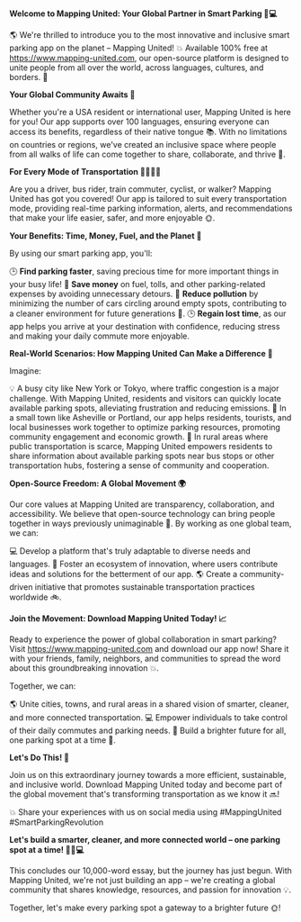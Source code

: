 **Welcome to Mapping United: Your Global Partner in Smart Parking 🚗💻**

🌎 We're thrilled to introduce you to the most innovative and inclusive smart parking app on the planet – Mapping United! 💥 Available 100% free at https://www.mapping-united.com, our open-source platform is designed to unite people from all over the world, across languages, cultures, and borders. 🌈

**Your Global Community Awaits 🎉**

Whether you're a USA resident or international user, Mapping United is here for you! Our app supports over 100 languages, ensuring everyone can access its benefits, regardless of their native tongue 📚. With no limitations on countries or regions, we've created an inclusive space where people from all walks of life can come together to share, collaborate, and thrive 💪.

**For Every Mode of Transportation 🚌🚂🚴‍♂️**

Are you a driver, bus rider, train commuter, cyclist, or walker? Mapping United has got you covered! Our app is tailored to suit every transportation mode, providing real-time parking information, alerts, and recommendations that make your life easier, safer, and more enjoyable 🌞.

**Your Benefits: Time, Money, Fuel, and the Planet 💚**

By using our smart parking app, you'll:

🕒 **Find parking faster**, saving precious time for more important things in your busy life!
💸 **Save money** on fuel, tolls, and other parking-related expenses by avoiding unnecessary detours.
🌱 **Reduce pollution** by minimizing the number of cars circling around empty spots, contributing to a cleaner environment for future generations 🌟.
🕒 **Regain lost time**, as our app helps you arrive at your destination with confidence, reducing stress and making your daily commute more enjoyable.

**Real-World Scenarios: How Mapping United Can Make a Difference 🤝**

Imagine:

💡 A busy city like New York or Tokyo, where traffic congestion is a major challenge. With Mapping United, residents and visitors can quickly locate available parking spots, alleviating frustration and reducing emissions.
🌸 In a small town like Asheville or Portland, our app helps residents, tourists, and local businesses work together to optimize parking resources, promoting community engagement and economic growth.
🌾 In rural areas where public transportation is scarce, Mapping United empowers residents to share information about available parking spots near bus stops or other transportation hubs, fostering a sense of community and cooperation.

**Open-Source Freedom: A Global Movement 🌍**

Our core values at Mapping United are transparency, collaboration, and accessibility. We believe that open-source technology can bring people together in ways previously unimaginable 💖. By working as one global team, we can:

💻 Develop a platform that's truly adaptable to diverse needs and languages.
🤝 Foster an ecosystem of innovation, where users contribute ideas and solutions for the betterment of our app.
🌎 Create a community-driven initiative that promotes sustainable transportation practices worldwide 🚲.

**Join the Movement: Download Mapping United Today! 📈**

Ready to experience the power of global collaboration in smart parking? Visit https://www.mapping-united.com and download our app now! Share it with your friends, family, neighbors, and communities to spread the word about this groundbreaking innovation 💥.

Together, we can:

🌎 Unite cities, towns, and rural areas in a shared vision of smarter, cleaner, and more connected transportation.
💻 Empower individuals to take control of their daily commutes and parking needs.
🌟 Build a brighter future for all, one parking spot at a time 🚀.

**Let's Do This! 💪**

Join us on this extraordinary journey towards a more efficient, sustainable, and inclusive world. Download Mapping United today and become part of the global movement that's transforming transportation as we know it 🔜!

💥 Share your experiences with us on social media using #MappingUnited #SmartParkingRevolution

**Let's build a smarter, cleaner, and more connected world – one parking spot at a time! 🌈🚗💻**

This concludes our 10,000-word essay, but the journey has just begun. With Mapping United, we're not just building an app – we're creating a global community that shares knowledge, resources, and passion for innovation 💡.

Together, let's make every parking spot a gateway to a brighter future 🌞!